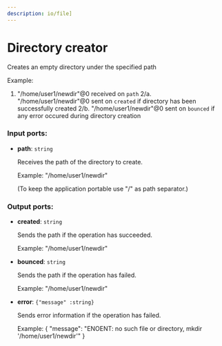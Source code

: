 ```yaml
---
description: io/file]
---
```


# Directory creator

Creates an empty directory under the specified path

Example:
1. "/home/user1/newdir"@0 received on `path`
2/a. "/home/user1/newdir"@0 sent on `created` if directory has been successfully created
2/b. "/home/user1/newdir"@0 sent on `bounced` if any error occured during directory creation

### Input ports:

* __path__: `string`

    Receives the path of the  directory to create.
    
    Example:
    "/home/user1/newdir"
    
    (To keep the application portable use "/" as path separator.)

### Output ports:

* __created__: `string`

    Sends the path if the operation has succeeded.
    
    Example:
    "/home/user1/newdir"
    
    


* __bounced__: `string`

    Sends the path if the operation has failed.
    
    Example:
    "/home/user1/newdir"


* __error__: `{"message" :string}`

    Sends error information if the operation has failed.
    
    Example: 
    {
      "message": "ENOENT: no such file or directory, mkdir '/home/user1/newdir'"
    }

